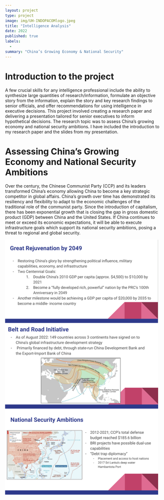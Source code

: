 ```yaml
---
layout: project
type: project
image: img/UH-INDOPACOMlogo.jpeg
title: "Intelligence Analysis"
date: 2022
published: true
labels: 
  -
summary: "China’s Growing Economy & National Security"
---
```


# Introduction to the project
A few crucial skills for any intelligence professional include the ability to synthesize large quantities of research/information, formulate an objective story from the information, explain the story and key research findings to senior officials, and offer recommendations for using intelligence in executive decisions. This project involved creating a research paper and delivering a presentation tailored for senior executives to inform hypothetical decisions. The research topic was to assess China’s growing economy and national security ambitions. I have included the introduction to my research paper and the slides from my presentation.

# Assessing China’s Growing Economy and National Security Ambitions
Over the century, the Chinese Communist Party (CCP) and its leaders transformed China’s economy allowing China to become a key strategic competitor in global affairs. China’s growth over time has demonstrated its resiliency and flexibility to adapt to the economic challenges of the traditional role of the communist party. Since the introduction of capitalism, there has been exponential growth that is closing the gap in gross domestic product (GDP) between China and the United States. If China continues to meet or exceed its economic expectations, it will be able to execute infrastructure goals which support its national security ambitions, posing a threat to regional and global security.

<div class="text-center p-4">
  <img width="500px" 
       src="../img/GreatRejuvanation2049.png" 
       class="img-thumbnail" >
  <img width="500px" 
       src="../img/Belt and Road Initiative.png" 
       class="img-thumbnail" >
  <img width="500px" 
       src="../img/NationalSecurityAmbitions.png" 
       class="img-thumbnail" >
</div>
